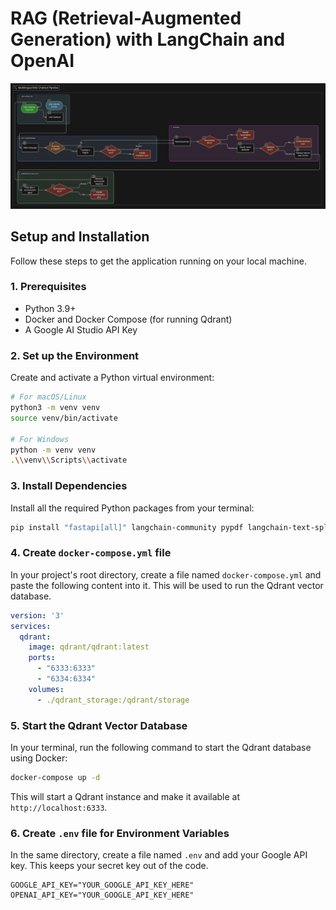 # RAG (Retrieval-Augmented Generation) with LangChain and OpenAI
![Image](./public/Pipeline.jpeg)

## Setup and Installation

Follow these steps to get the application running on your local machine.

### 1. Prerequisites

-   Python 3.9+
-   Docker and Docker Compose (for running Qdrant)
-   A Google AI Studio API Key

### 2. Set up the Environment

Create and activate a Python virtual environment:

```bash
# For macOS/Linux
python3 -m venv venv
source venv/bin/activate

# For Windows
python -m venv venv
.\\venv\\Scripts\\activate
```

### 3. Install Dependencies

Install all the required Python packages from your terminal:

```bash
pip install "fastapi[all]" langchain-community pypdf langchain-text-splitters langchain-google-genai langchain-qdrant qdrant-client python-dotenv openai
```

### 4. Create `docker-compose.yml` file

In your project's root directory, create a file named `docker-compose.yml` and paste the following content into it. This will be used to run the Qdrant vector database.

```yaml
version: '3'
services:
  qdrant:
    image: qdrant/qdrant:latest
    ports:
      - "6333:6333"
      - "6334:6334"
    volumes:
      - ./qdrant_storage:/qdrant/storage
```

### 5. Start the Qdrant Vector Database

In your terminal, run the following command to start the Qdrant database using Docker:

```bash
docker-compose up -d
```
This will start a Qdrant instance and make it available at `http://localhost:6333`.

### 6. Create `.env` file for Environment Variables

In the same directory, create a file named `.env` and add your Google API key. This keeps your secret key out of the code.

```
GOOGLE_API_KEY="YOUR_GOOGLE_API_KEY_HERE"
OPENAI_API_KEY="YOUR_GOOGLE_API_KEY_HERE"
```